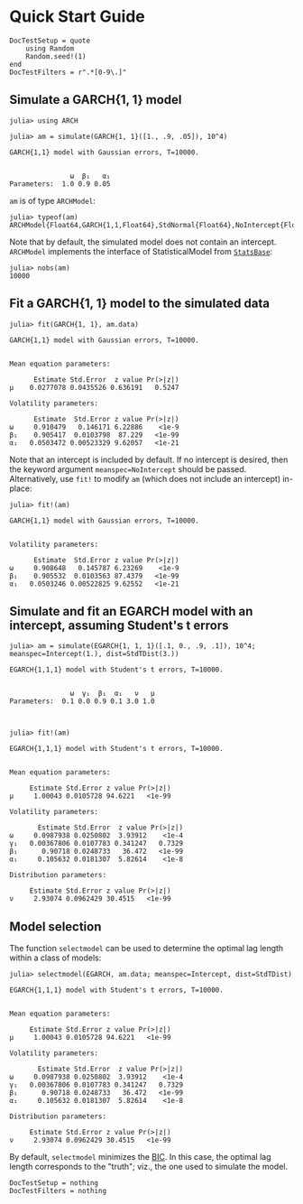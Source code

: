 # Quick Start Guide
```@meta
DocTestSetup = quote
    using Random
    Random.seed!(1)
end
DocTestFilters = r".*[0-9\.]"
```
## Simulate a GARCH{1, 1} model

```jldoctest GARCH
julia> using ARCH

julia> am = simulate(GARCH{1, 1}([1., .9, .05]), 10^4)

GARCH{1,1} model with Gaussian errors, T=10000.


               ω  β₁   α₁
Parameters:  1.0 0.9 0.05
```

`am` is of type `ARCHModel`:

```jldoctest GARCH
julia> typeof(am)
ARCHModel{Float64,GARCH{1,1,Float64},StdNormal{Float64},NoIntercept{Float64}}
```

Note that by default, the simulated model does not contain an intercept. `ARCHModel` implements
the interface of StatisticalModel from [`StatsBase`](http://juliastats.github.io/StatsBase.jl/stable/statmodels.html):



```jldoctest GARCH
julia> nobs(am)
10000
```

## Fit a GARCH{1, 1} model to the simulated data

```jldoctest GARCH
julia> fit(GARCH{1, 1}, am.data)

GARCH{1,1} model with Gaussian errors, T=10000.


Mean equation parameters:

      Estimate Std.Error  z value Pr(>|z|)
μ    0.0277078 0.0435526 0.636191   0.5247

Volatility parameters:

      Estimate  Std.Error z value Pr(>|z|)
ω     0.910479   0.146171 6.22886    <1e-9
β₁    0.905417  0.0103798  87.229   <1e-99
α₁   0.0503472 0.00523329 9.62057   <1e-21
```

Note that an intercept is included by default. If no intercept is desired, then the keyword argument `meanspec=NoIntercept` should be passed.
Alternatively, use `fit!` to modify `am` (which does not include an intercept) in-place:

```jldoctest GARCH
julia> fit!(am)

GARCH{1,1} model with Gaussian errors, T=10000.


Volatility parameters:

      Estimate  Std.Error z value Pr(>|z|)
ω     0.908648   0.145787 6.23269    <1e-9
β₁    0.905532  0.0103563 87.4379   <1e-99
α₁   0.0503246 0.00522825 9.62552   <1e-21
```

## Simulate and fit an EGARCH model with an intercept, assuming Student's t errors

```jldoctest GARCH
julia> am = simulate(EGARCH{1, 1, 1}([.1, 0., .9, .1]), 10^4; meanspec=Intercept(1.), dist=StdTDist(3.))

EGARCH{1,1,1} model with Student's t errors, T=10000.


               ω  γ₁  β₁  α₁   ν   μ
Parameters:  0.1 0.0 0.9 0.1 3.0 1.0



julia> fit!(am)

EGARCH{1,1,1} model with Student's t errors, T=10000.


Mean equation parameters:

     Estimate Std.Error z value Pr(>|z|)
μ     1.00043 0.0105728 94.6221   <1e-99

Volatility parameters:

       Estimate Std.Error  z value Pr(>|z|)
ω     0.0987938 0.0250802  3.93912    <1e-4
γ₁   0.00367806 0.0107783 0.341247   0.7329
β₁      0.90718 0.0248733   36.472   <1e-99
α₁     0.105632 0.0181307  5.82614    <1e-8

Distribution parameters:

     Estimate Std.Error z value Pr(>|z|)
ν     2.93074 0.0962429 30.4515   <1e-99
```

## Model selection
The function `selectmodel` can be used to determine the optimal lag length within a class of models:

```jldoctest GARCH
julia> selectmodel(EGARCH, am.data; meanspec=Intercept, dist=StdTDist)

EGARCH{1,1,1} model with Student's t errors, T=10000.


Mean equation parameters:

     Estimate Std.Error z value Pr(>|z|)
μ     1.00043 0.0105728 94.6221   <1e-99

Volatility parameters:

       Estimate Std.Error  z value Pr(>|z|)
ω     0.0987938 0.0250802  3.93912    <1e-4
γ₁   0.00367806 0.0107783 0.341247   0.7329
β₁      0.90718 0.0248733   36.472   <1e-99
α₁     0.105632 0.0181307  5.82614    <1e-8

Distribution parameters:

     Estimate Std.Error z value Pr(>|z|)
ν     2.93074 0.0962429 30.4515   <1e-99
```

By default, `selectmodel` minimizes the [BIC](https://en.wikipedia.org/wiki/Bayesian_information_criterion). In this case, the optimal lag length corresponds to the "truth"; viz., the one used to simulate the model.

```@meta
DocTestSetup = nothing
DocTestFilters = nothing
```
